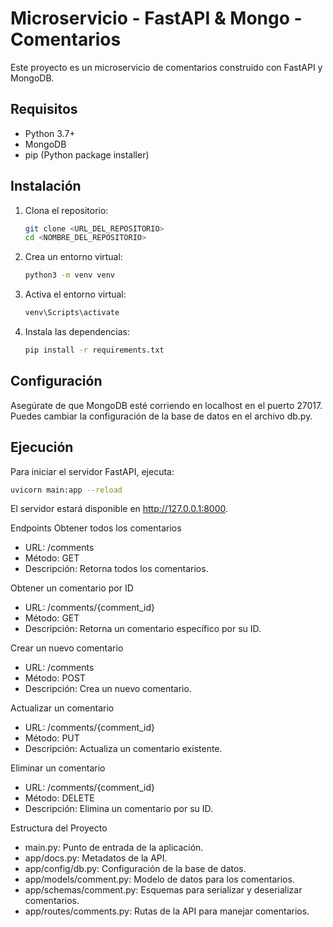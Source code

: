 # Microservicio - FastAPI & Mongo - Comentarios

Este proyecto es un microservicio de comentarios construido con FastAPI y MongoDB.

## Requisitos

- Python 3.7+
- MongoDB
- pip (Python package installer)

## Instalación

1. Clona el repositorio:
   ```sh
   git clone <URL_DEL_REPOSITORIO>
   cd <NOMBRE_DEL_REPOSITORIO>
   ```
2. Crea un entorno virtual:
    ```sh
    python3 -m venv venv
    ```
3. Activa el entorno virtual:
   ```sh
   venv\Scripts\activate
   ```

4. Instala las dependencias:
   ```sh
   pip install -r requirements.txt
   ```
   
## Configuración

Asegúrate de que MongoDB esté corriendo en localhost en el puerto 27017. Puedes cambiar la configuración de la base de datos en el archivo db.py.

## Ejecución
Para iniciar el servidor FastAPI, ejecuta:
   ```sh
   uvicorn main:app --reload
   ```
El servidor estará disponible en http://127.0.0.1:8000.

Endpoints
Obtener todos los comentarios
- URL: /comments
- Método: GET
- Descripción: Retorna todos los comentarios.

Obtener un comentario por ID
- URL: /comments/{comment_id}
- Método: GET
- Descripción: Retorna un comentario específico por su ID.

Crear un nuevo comentario
- URL: /comments
- Método: POST
- Descripción: Crea un nuevo comentario.

Actualizar un comentario
- URL: /comments/{comment_id}
- Método: PUT
- Descripción: Actualiza un comentario existente.

Eliminar un comentario
- URL: /comments/{comment_id}
- Método: DELETE
- Descripción: Elimina un comentario por su ID.

Estructura del Proyecto
- main.py: Punto de entrada de la aplicación.
- app/docs.py: Metadatos de la API.
- app/config/db.py: Configuración de la base de datos.
- app/models/comment.py: Modelo de datos para los comentarios.
- app/schemas/comment.py: Esquemas para serializar y deserializar comentarios.
- app/routes/comments.py: Rutas de la API para manejar comentarios.
